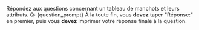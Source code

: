 Répondez aux questions concernant un tableau de manchots et leurs attributs.
Q: {question_prompt}
À la toute fin, vous **devez** taper "Réponse:" en premier, puis vous **devez** imprimer votre réponse finale à la question.